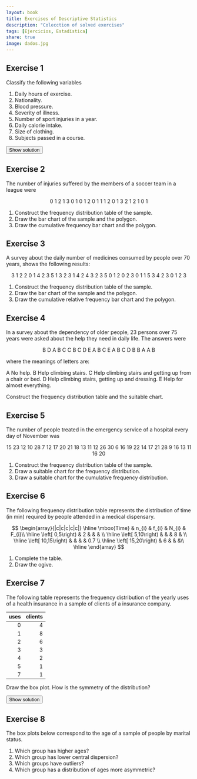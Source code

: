 ```yaml
---
layout: book
title: Exercises of Descriptive Statistics
description: "Colecction of solved exercises"
tags: [Ejercicios, Estadística]
share: true
image: dados.jpg
---
```




## Exercise 1
Classify the following variables

1. Daily hours of exercise.
2. Nationality.
3.  Blood pressure.
4.  Severity of illness.
5.  Number of sport injuries in a year.
6.  Daily calorie intake.
7.  Size of clothing.
8.  Subjects passed in a course.

<div><button class="solution">Show solution</button></div>
<div id="solution" style="display: none">

1. Quantitative continuous.
2. Qualitative nominal.
3. Quantitative continuous.
4. Qualitative ordinal.
5. Quantitative discrete.
6. Quantitative continuous.
7. Qualitative ordinal.
8. Quantitative discrete.

</div>

## Exercise 2
The number of injuries suffered by the members of a soccer team in a league were

<div style="text-align:center">
0 1 2 1 3 0 1 0 1 2 0 1 1 1 2 0 1 3 2 1 2 1 0 1
</div>

1.  Construct the frequency distribution table of the sample.
2.  Draw the bar chart of the sample and the polygon.
3.  Draw the cumulative frequency bar chart and the polygon.

## Exercise 3
A survey about the daily number of medicines consumed by people over 70 years, shows the following results:

<div style="text-align:center">
3 1 2 2 0 1 4 2 3 5 1 3 2 3 1 4 2 4 3 2
3 5 0 1 2 0 2 3 0 1 1 5 3 4 2 3 0 1 2 3
</div>

1.  Construct the frequency distribution table of the sample.
2.  Draw the bar chart of the sample and the polygon.
3.  Draw the cumulative relative frequency bar chart and the polygon.

## Exercise 4
In a survey about the dependency of older people, 23 persons over 75 years were asked about the help they need in daily life. The answers were

<div style="text-align:center">
B D A B C C B C D E A B C E A B C D B B A A B
</div>

where the meanings of letters are:

A No help.
B Help climbing stairs.
C Help climbing stairs and getting up from a chair or bed.
D Help climbing stairs, getting up and dressing.
E Help for almost everything.

Construct the frequency distribution table and the suitable chart.

## Exercise 5
The number of people treated in the emergency service of a hospital every day of November was

<div style="text-align:center">
15 23 12 10 28 7 12 17 20 21 18 13 11 12 26
30 6 16 19 22 14 17 21 28 9 16 13 11 16 20
</div>

1.  Construct the frequency distribution table of the sample.
2.  Draw a suitable chart for the frequency distribution.
3.  Draw a suitable chart for the cumulative frequency distribution.

## Exercise 6
The following frequency distribution table represents the distribution of time (in min) required by people attended in a medical dispensary.

$$
\begin{array}{|c|c|c|c|c|}
\hline \mbox{Time} & n_{i} & f_{i} & N_{i} & F_{i}\\
\hline 
\left[ 0,5\right) & 2 &  &  &  \\ 
\hline 
\left[ 5,10\right) &  &  & 8 &  \\ 
\hline 
\left[ 10,15\right) &  & &  & 0.7 \\ 
\hline 
\left[ 15,20\right) & 6 &  &  &\\ 
\hline
\end{array}
$$

1.  Complete the table.
2.  Draw the ogive.

## Exercise 7
The following table represents the frequency distribution of the yearly uses of a health insurance in a sample of clients of a insurance company.

<table>
 <thead>
  <tr>
   <th style="text-align:right;"> uses </th>
   <th style="text-align:right;"> clients </th>
  </tr>
 </thead>
<tbody>
  <tr>
   <td style="text-align:right;"> 0 </td>
   <td style="text-align:right;"> 4 </td>
  </tr>
  <tr>
   <td style="text-align:right;"> 1 </td>
   <td style="text-align:right;"> 8 </td>
  </tr>
  <tr>
   <td style="text-align:right;"> 2 </td>
   <td style="text-align:right;"> 6 </td>
  </tr>
  <tr>
   <td style="text-align:right;"> 3 </td>
   <td style="text-align:right;"> 3 </td>
  </tr>
  <tr>
   <td style="text-align:right;"> 4 </td>
   <td style="text-align:right;"> 2 </td>
  </tr>
  <tr>
   <td style="text-align:right;"> 5 </td>
   <td style="text-align:right;"> 1 </td>
  </tr>
  <tr>
   <td style="text-align:right;"> 7 </td>
   <td style="text-align:right;"> 1 </td>
  </tr>
</tbody>
</table>

Draw the box plot. How is the symmetry of the distribution?

<div><button class="solution">Show solution</button></div>
<div id="solution" style="display: none">
<img src="img/boxplot_uses_health_insurance-1.png" title="plot of chunk boxplot_uses_health_insurance" alt="plot of chunk boxplot_uses_health_insurance" style="display: block; margin: auto;" />
</div>


## Exercise 8
The box plots below correspond to the age of a sample of people by marital status.

1.  Which group has higher ages?
2.  Which group has lower central dispersion?
3.  Which groups have outliers?
4.  Which group has a distribution of ages more asymmetric?

